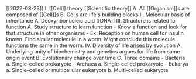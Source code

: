 [[2022-08-23]]
I. [[Cell]] theory [[Scientific theory]]
	A. All [[Organism]]s are composed of [[Cell]]s
	B. Cells are life's building blocks
II. Molecular basis of inheritance
	A. Deoxyribonucleic acid [[DNA]]
III. Structure is related to function
	A. Study structure to learn function
		- Know a function and look for that structure in other organisms
		- Ex: Reception on human cell for insulin known. Find similar molecule in a worm. Might conclude this molecule functions the same in the worm.
IV. Diversity of life arises by evolution
	A. Underlying unity of biochemistry and genetics argues for life from same origin event
	B. Evolutionary change over time
	C. Three domains
		- Bacteria
			a. Single-celled prokaryote
		- Archaea
			a. Single-celled prokaryote
		- Eukarya
			a. Single-celled or multicellular eukaryote
			b. Multi-celled eukaryote